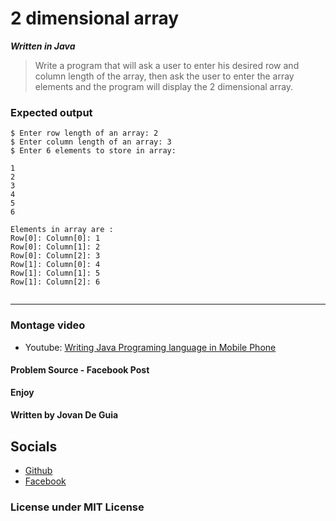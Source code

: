 # 2 dimensional array

***Written in Java***

> Write a program that will ask a user to enter his desired row
> and column length of the array, then ask the user to enter the
> array elements and the program will display the 2 dimensional
> array.


### Expected output 
```
$ Enter row length of an array: 2
$ Enter column length of an array: 3
$ Enter 6 elements to store in array:

1
2
3
4
5
6

Elements in array are :
Row[0]: Column[0]: 1
Row[0]: Column[1]: 2
Row[0]: Column[2]: 3
Row[1]: Column[0]: 4
Row[1]: Column[1]: 5
Row[1]: Column[2]: 6


```

---- 

### Montage video

- Youtube: [Writing Java Programing language in Mobile Phone](https://youtu.be/9s3x1nR1s5s)

#### Problem Source - Facebook Post

****Enjoy****

#### Written by Jovan De Guia

## Socials

- [Github](https://github.com/jxmked)
- [Facebook](https://www.facebook.com/deguia25)

### License under MIT License
